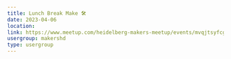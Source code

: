 ```yaml
---
title: Lunch Break Make 🛠️
date: 2023-04-06
location: 
link: https://www.meetup.com/heidelberg-makers-meetup/events/mvqjtsyfcgbjb/
usergroup: makershd
type: usergroup
---
```

